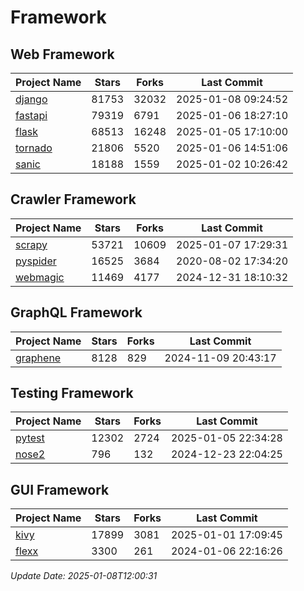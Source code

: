 # Framework

## Web Framework
| Project Name | Stars | Forks | Last Commit |
| ------------ | ----- | ----- | ----------- |
| [django](https://github.com/django/django) | 81753 | 32032 | 2025-01-08 09:24:52 |
| [fastapi](https://github.com/fastapi/fastapi) | 79319 | 6791 | 2025-01-06 18:27:10 |
| [flask](https://github.com/pallets/flask) | 68513 | 16248 | 2025-01-05 17:10:00 |
| [tornado](https://github.com/tornadoweb/tornado) | 21806 | 5520 | 2025-01-06 14:51:06 |
| [sanic](https://github.com/sanic-org/sanic) | 18188 | 1559 | 2025-01-02 10:26:42 |

## Crawler Framework
| Project Name | Stars | Forks | Last Commit |
| ------------ | ----- | ----- | ----------- |
| [scrapy](https://github.com/scrapy/scrapy) | 53721 | 10609 | 2025-01-07 17:29:31 |
| [pyspider](https://github.com/binux/pyspider) | 16525 | 3684 | 2020-08-02 17:34:20 |
| [webmagic](https://github.com/code4craft/webmagic) | 11469 | 4177 | 2024-12-31 18:10:32 |

## GraphQL Framework
| Project Name | Stars | Forks | Last Commit |
| ------------ | ----- | ----- | ----------- |
| [graphene](https://github.com/graphql-python/graphene) | 8128 | 829 | 2024-11-09 20:43:17 |

## Testing Framework
| Project Name | Stars | Forks | Last Commit |
| ------------ | ----- | ----- | ----------- |
| [pytest](https://github.com/pytest-dev/pytest) | 12302 | 2724 | 2025-01-05 22:34:28 |
| [nose2](https://github.com/nose-devs/nose2) | 796 | 132 | 2024-12-23 22:04:25 |

## GUI Framework
| Project Name | Stars | Forks | Last Commit |
| ------------ | ----- | ----- | ----------- |
| [kivy](https://github.com/kivy/kivy) | 17899 | 3081 | 2025-01-01 17:09:45 |
| [flexx](https://github.com/flexxui/flexx) | 3300 | 261 | 2024-01-06 22:16:26 |

*Update Date: 2025-01-08T12:00:31*